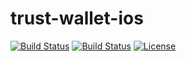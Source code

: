 trust-wallet-ios
============

[![Build Status](https://travis-ci.org/TrustWallet/trust-wallet-ios.svg?branch=master)](https://travis-ci.org/TrustWallet/trust-wallet-ios)
[![Build Status](https://www.bitrise.io/app/b204b941b1828211/status.svg?token=y_cYo7ApZ2tPxn93h0iGaw&branch=release)](https://www.bitrise.io/app/b204b941b1828211)
[![License](https://img.shields.io/badge/license-MIT-green.svg?style=flat)](https://github.com/fastlane/fastlane/blob/master/LICENSE)


